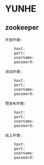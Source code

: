 # YUNHE
## zookeeper

```
开发环境:

    host:
    port:
    username:
    password:
```

```
测试环境:

    host:
    port:
    username:
    password:
```

```
预发布环境:

    host:
    port:
    username:
    password:
```

```
线上环境:

    host:
    port:
    username:
    password:
```